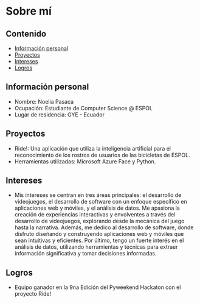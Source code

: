 # Sobre mí

## Contenido
* [Información personal](#información-personal)
* [Proyectos](#proyectos)
* [Intereses](#intereses)
* [Logros](#Logros)
## Información personal
* Nombre: Noelia Pasaca
* Ocupación: Estudiante de Computer Science @ ESPOL
* Lugar de residencia: GYE - Ecuador
## Proyectos
* Ride!: Una aplicación que utiliza la inteligencia artificial para el reconocimiento de los rostros de usuarios de las bicicletas de ESPOL.
* Herramientas utilizadas: Microsoft Azure Face y Python.
## Intereses
* Mis intereses se centran en tres áreas principales: el desarrollo de videojuegos, el desarrollo de software con un enfoque específico en aplicaciones web y móviles, y el análisis de datos. Me apasiona la creación de experiencias interactivas y envolventes a través del desarrollo de videojuegos, explorando desde la mecánica del juego hasta la narrativa. Además, me dedico al desarrollo de software, donde disfruto diseñando y construyendo aplicaciones web y móviles que sean intuitivas y eficientes. Por último, tengo un fuerte interés en el análisis de datos, utilizando herramientas y técnicas para extraer información significativa y tomar decisiones informadas.
## Logros
* Equipo ganador en la 9na Edición del Pyweekend Hackaton con el proyecto Ride!
